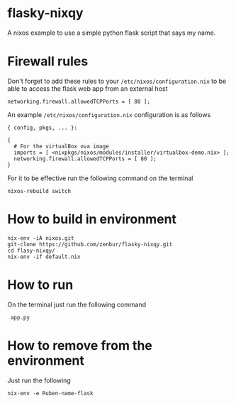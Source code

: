 # flasky-nixqy
A nixos example to use a simple python flask script that says my name.

# Firewall rules
 Don't forget to add these rules to your `/etc/nixos/configuration.nix` to be able to access the flask web app from an external host

```
networking.firewall.allowedTCPPorts = [ 80 ];
```
An example `/etc/nixos/configuration.nix` configuration is as follows
```
{ config, pkgs, ... }:

{
  # For the virtualBox ova image
  imports = [ <nixpkgs/nixos/modules/installer/virtualbox-demo.nix> ];
  networking.firewall.allowedTCPPorts = [ 80 ];
}
```
For it to be effective run the following command on the terminal
```
nixos-rebuild switch
```
# How to build in environment
```
nix-env -iA nixos.git  
git-clone https://github.com/zenbur/flasky-nixqy.git  
cd flasy-nixqy/  
nix-env -if default.nix
```

# How to run
On the terminal just run the following command
```
 app.py
```

# How to remove from the environment
Just run the following
```
nix-env -e Ruben-name-flask
```
